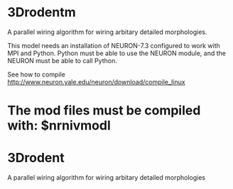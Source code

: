 3Drodentm
=========

A parallel wiring algorithm for wiring arbitary detailed morphologies.

This model needs an installation of NEURON-7.3 configured to work with MPI and Python. Python must be able to use the NEURON module, and the NEURON must be able to call Python.

See how to compile http://www.neuron.yale.edu/neuron/download/compile_linux

The mod files must be compiled with:
$nrnivmodl
=======
3Drodent
========

A parallel wiring algorithm for wiring arbitary detailed morphologies
